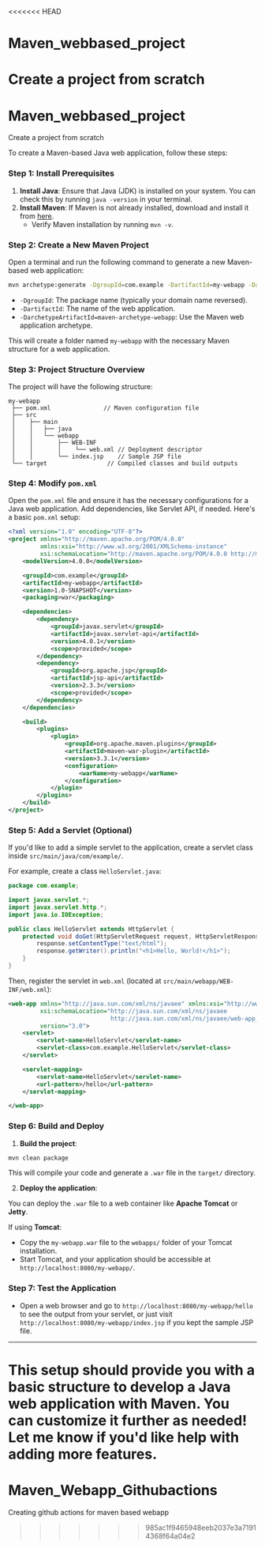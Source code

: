 <<<<<<< HEAD
# Maven_webbased_project
Create a project from scratch
=======
# **Maven_webbased_project**
Create a project from scratch

To create a Maven-based Java web application, follow these steps:

### Step 1: Install Prerequisites

1. **Install Java**: Ensure that Java (JDK) is installed on your system. You can check this by running `java -version` in your terminal.
2. **Install Maven**: If Maven is not already installed, download and install it from [here](https://maven.apache.org/download.cgi).
   - Verify Maven installation by running `mvn -v`.

### Step 2: Create a New Maven Project

Open a terminal and run the following command to generate a new Maven-based web application:

```bash
mvn archetype:generate -DgroupId=com.example -DartifactId=my-webapp -DarchetypeArtifactId=maven-archetype-webapp -DinteractiveMode=false
```

- `-DgroupId`: The package name (typically your domain name reversed).
- `-DartifactId`: The name of the web application.
- `-DarchetypeArtifactId=maven-archetype-webapp`: Use the Maven web application archetype.

This will create a folder named `my-webapp` with the necessary Maven structure for a web application.

### Step 3: Project Structure Overview

The project will have the following structure:

```
my-webapp
 ├── pom.xml               // Maven configuration file
 ├── src
 │    ├── main
 │    │   ├── java
 │    │   └── webapp
 │    │       ├── WEB-INF
 │    │       │    └── web.xml // Deployment descriptor
 │    │       └── index.jsp    // Sample JSP file
 └── target                 // Compiled classes and build outputs
```

### Step 4: Modify `pom.xml`

Open the `pom.xml` file and ensure it has the necessary configurations for a Java web application. Add dependencies, like Servlet API, if needed. Here's a basic `pom.xml` setup:

```xml
<?xml version="1.0" encoding="UTF-8"?>
<project xmlns="http://maven.apache.org/POM/4.0.0"
         xmlns:xsi="http://www.w3.org/2001/XMLSchema-instance"
         xsi:schemaLocation="http://maven.apache.org/POM/4.0.0 http://maven.apache.org/xsd/maven-4.0.0.xsd">
    <modelVersion>4.0.0</modelVersion>

    <groupId>com.example</groupId>
    <artifactId>my-webapp</artifactId>
    <version>1.0-SNAPSHOT</version>
    <packaging>war</packaging>

    <dependencies>
        <dependency>
            <groupId>javax.servlet</groupId>
            <artifactId>javax.servlet-api</artifactId>
            <version>4.0.1</version>
            <scope>provided</scope>
        </dependency>
        <dependency>
            <groupId>org.apache.jsp</groupId>
            <artifactId>jsp-api</artifactId>
            <version>2.3.3</version>
            <scope>provided</scope>
        </dependency>
    </dependencies>

    <build>
        <plugins>
            <plugin>
                <groupId>org.apache.maven.plugins</groupId>
                <artifactId>maven-war-plugin</artifactId>
                <version>3.3.1</version>
                <configuration>
                    <warName>my-webapp</warName>
                </configuration>
            </plugin>
        </plugins>
    </build>
</project>
```

### Step 5: Add a Servlet (Optional)

If you'd like to add a simple servlet to the application, create a servlet class inside `src/main/java/com/example/`.

For example, create a class `HelloServlet.java`:

```java
package com.example;

import javax.servlet.*;
import javax.servlet.http.*;
import java.io.IOException;

public class HelloServlet extends HttpServlet {
    protected void doGet(HttpServletRequest request, HttpServletResponse response) throws ServletException, IOException {
        response.setContentType("text/html");
        response.getWriter().println("<h1>Hello, World!</h1>");
    }
}
```

Then, register the servlet in `web.xml` (located at `src/main/webapp/WEB-INF/web.xml`):

```xml
<web-app xmlns="http://java.sun.com/xml/ns/javaee" xmlns:xsi="http://www.w3.org/2001/XMLSchema-instance"
         xsi:schemaLocation="http://java.sun.com/xml/ns/javaee
                             http://java.sun.com/xml/ns/javaee/web-app_3_0.xsd"
         version="3.0">
    <servlet>
        <servlet-name>HelloServlet</servlet-name>
        <servlet-class>com.example.HelloServlet</servlet-class>
    </servlet>

    <servlet-mapping>
        <servlet-name>HelloServlet</servlet-name>
        <url-pattern>/hello</url-pattern>
    </servlet-mapping>

</web-app>
```

### Step 6: Build and Deploy

1. **Build the project**:

```bash
mvn clean package
```

This will compile your code and generate a `.war` file in the `target/` directory.

2. **Deploy the application**:

You can deploy the `.war` file to a web container like **Apache Tomcat** or **Jetty**.

If using **Tomcat**:

- Copy the `my-webapp.war` file to the `webapps/` folder of your Tomcat installation.
- Start Tomcat, and your application should be accessible at `http://localhost:8080/my-webapp/`.

### Step 7: Test the Application

- Open a web browser and go to `http://localhost:8080/my-webapp/hello` to see the output from your servlet, or just visit `http://localhost:8080/my-webapp/index.jsp` if you kept the sample JSP file.

---

This setup should provide you with a basic structure to develop a Java web application with Maven. You can customize it further as needed! Let me know if you'd like help with adding more features.
=======
# Maven_Webapp_Githubactions
Creating github actions for maven based webapp
>>>>>>> 985ac1f9465948eeb2037e3a71914368f64a04e2
